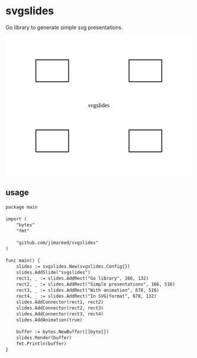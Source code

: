 # svgslides

Go library to generate simple svg presentations.

<p  align="center">
    <img src="./examples/example1/output.svg" alt="svgslides output"/>
</p>

## usage

```golang
package main

import (
    "bytes"
    "fmt"

    "github.com/jimareed/svgslides"
)

func main() {
    slides := svgslides.New(svgslides.Config{})
    slides.AddSlide("svgslides")
    rect1, _ := slides.AddRect("Go library", 166, 132)
    rect2, _ := slides.AddRect("Simple presentations", 166, 516)
    rect3, _ := slides.AddRect("With animation", 678, 516)
    rect4, _ := slides.AddRect("In SVG|format", 678, 132)
    slides.AddConnector(rect1, rect2)
    slides.AddConnector(rect2, rect3)
    slides.AddConnector(rect3, rect4)
    slides.AddAnimation(true)

    buffer := bytes.NewBuffer([]byte{})
    slides.Render(buffer)
    fmt.Println(buffer)
}
```
